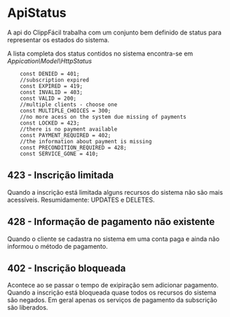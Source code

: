 # ApiStatus

A api do ClippFácil trabalha com um conjunto bem definido de
status para representar os estados do sistema.

A lista completa dos status contidos no sistema encontra-se em
*Appication\\Model\\HttpStatus*

```
    const DENIED = 401;
    //subscription expired
    const EXPIRED = 419;
    const INVALID = 403;
    const VALID = 200;
    //multiple clients - choose one
    const MULTIPLE_CHOICES = 300;
    //no more acess on the system due missing of payments
    const LOCKED = 423;
    //there is no payment available
    const PAYMENT_REQUIRED = 402;
    //the information about payment is missing
    const PRECONDITION_REQUIRED = 428;
    const SERVICE_GONE = 410;
```


## 423 - Inscrição limitada

Quando a inscrição está limitada alguns recursos do sistema não
são mais acessíveis. Resumidamente: UPDATES e DELETES.

## 428 - Informação de pagamento não existente

Quando o cliente se cadastra no sistema em uma conta paga e ainda
não informou o método de pagamento.

## 402 - Inscrição bloqueada

Acontece ao se passar o tempo de exipiração sem adicionar pagamento.
Quando a inscrição está bloqueada quase todos os recursos do
sistema são negados. Em geral apenas os serviços de pagamento  da
subscrição são liberados.
